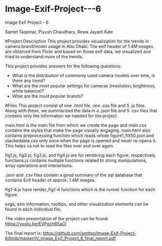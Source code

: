 # Image-Exif-Project---6
Image Exif Project - 6

Samet Taspinar,
Piyush Chaudhary,
Rewa Jayant Kale

#Project Description 
This project provides visualization for the trends in camera brand/model usage in Abu Dhabi. The exif header of 1.4M images are obtained from Flickr and based on those exif data, we visualized and tried to understand more of the trends.

This project provides answers for the following questions:
  - What is the distribution of commonly used camera models over time, is there any trend?
  - What are the most popular settings for cameras (resolution, brightness, white balance)?
  - What are the most popular brands?

#Files
This project consist of one .html file, one .css file and 5 .js files. Along with these, we summarized the data in a .json file and 5 .csv files that contains only the information we needed for the project. 

main.html is the main file from which we create the page and main.css contains the styles that make the page visually engaging. main.html also contains preprocessing function which reads whole figure1_filt50.json and stackeddata.csv only once when the page is opened and never re-opens it. This helps us not to read the files over and over again.

fig1.js, fig2.js, fig3.js, and fig4.js are for rendering each figure, respectively. functions.js contains multiple functions related to string manipulations, array operations and interactions. 

.json and .csv files contain a good summary of the sql database that contains Exif header of approx. 1.4M images. 

fig1-4.js have render_fig1-4 functions which is the runner function for each figure. 

svgs, axis information, tooltips, and other visualization elements can be found in each individual file. 

The video presentation of the project can be found: https://youtu.be/EVPqch65aCI

The final report is: https://github.com/smttsp/Image-Exif-Project-6/blob/master/IV_Image_Exif_Project_6_final_report.pdf 
